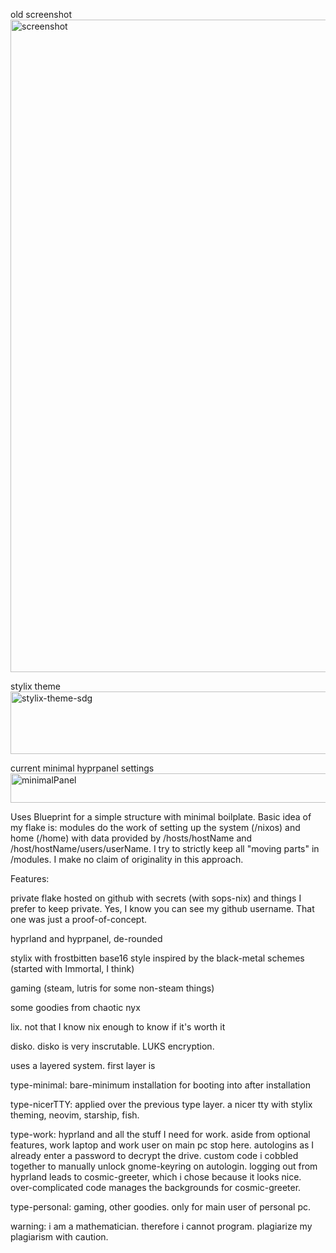 old screenshot
<img width="1680" height="1044" alt="screenshot" src="https://github.com/user-attachments/assets/24a2fde4-b5b7-4630-8f4e-a6a01d140e00" />

stylix theme
<img width="800" height="100" alt="stylix-theme-sdg" src="https://github.com/user-attachments/assets/b022f6e1-912b-4f74-845b-326d57373451" />

current minimal hyprpanel settings
<img width="1909" height="47" alt="minimalPanel" src="https://github.com/user-attachments/assets/34c68640-79be-4890-986d-d2c505156ddb" />

Uses Blueprint for a simple structure with minimal boilplate. Basic idea of my flake is: modules do the work of setting up the system (/nixos) and home (/home) with data provided by /hosts/hostName and /host/hostName/users/userName. I try to strictly keep all "moving parts" in /modules. I make no claim of originality in this approach.

Features:

private flake hosted on github with secrets (with sops-nix) and things I prefer to keep private. Yes, I know you can see my github username. That one was just a proof-of-concept.

hyprland and hyprpanel, de-rounded

stylix with frostbitten base16 style inspired by the black-metal schemes (started with Immortal, I think)

gaming (steam, lutris for some non-steam things)

some goodies from chaotic nyx

lix. not that I know nix enough to know if it's worth it

disko. disko is very inscrutable. LUKS encryption.

uses a layered system. first layer is

type-minimal: bare-minimum installation for booting into after installation

type-nicerTTY: applied over the previous type layer. a nicer tty with stylix theming, neovim, starship, fish. 

type-work: hyprland and all the stuff I need for work. aside from optional features, work laptop and work user on main pc stop here. autologins as I already enter a password to decrypt the drive. custom code i cobbled together to manually unlock gnome-keyring on autologin. logging out from hyprland leads to cosmic-greeter, which i chose because it looks nice. over-complicated code manages the backgrounds for cosmic-greeter. 

type-personal: gaming, other goodies. only for main user of personal pc.

warning: i am a mathematician. therefore i cannot program. plagiarize my plagiarism with caution.

